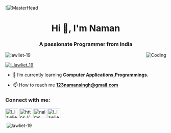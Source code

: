 [![MasterHead](https://1.bp.blogspot.com/-gu5z4t7QXkw/Xd8bEk6gVxI/AAAAAAAANhQ/jXlVfYNQbOw3Uj4zsxT3fqT5jdrZP4FFQCLcBGAsYHQ/s1600/2000_600px.gif)
<h1 align="center">Hi 👋, I'm Naman </h1>
<h3 align="center">A passionate Programmer from India</h3>
<img align="right" alt="Coding" width"400" src="https://64.media.tumblr.com/75ece82fb7c8496935e3d7a01b98d4aa/tumblr_n94f0b2VLH1t2srs7o2_500.gifv"

<p align="left"> <img src="https://komarev.com/ghpvc/?username=lawliet-19&label=Profile%20views&color=0e75b6&style=flat" alt="lawliet-19" /> </p>

<p align="left"> <a href="https://twitter.com/l_lawliet_19" target="blank"><img src="https://img.shields.io/twitter/follow/l_lawliet_19?logo=twitter&style=for-the-badge" alt="l_lawliet_19" /></a> </p>

- 🌱 I’m currently learning **Computer Applications,Programmings.**

- 📫 How to reach me **123namansingh@gmail.com**

<h3 align="left">Connect with me:</h3>
<p align="left">
<a href="https://twitter.com/l_lawliet_19" target="blank"><img align="center" src="https://raw.githubusercontent.com/rahuldkjain/github-profile-readme-generator/master/src/images/icons/Social/twitter.svg" alt="l_lawliet_19" height="30" width="40" /></a>
<a href="https://linkedin.com/in/https://www.linkedin.com/in/naman-singh-210300243" target="blank"><img align="center" src="https://raw.githubusercontent.com/rahuldkjain/github-profile-readme-generator/master/src/images/icons/Social/linked-in-alt.svg" alt="https://www.linkedin.com/in/naman-singh-210300243" height="30" width="40" /></a>
<a href="https://fb.com/naims thakur" target="blank"><img align="center" src="https://raw.githubusercontent.com/rahuldkjain/github-profile-readme-generator/master/src/images/icons/Social/facebook.svg" alt="naims thakur" height="30" width="40" /></a>
<a href="https://instagram.com/l_lawliet_19" target="blank"><img align="center" src="https://raw.githubusercontent.com/rahuldkjain/github-profile-readme-generator/master/src/images/icons/Social/instagram.svg" alt="l_lawliet_19" height="30" width="40" /></a>
</p>

<p>&nbsp;<img align="center" src="https://github-readme-stats.vercel.app/api?username=lawliet-19&show_icons=true&locale=en" alt="lawliet-19" /></p>
